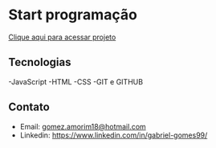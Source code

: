 # Start programação

[Clique aqui para acessar projeto](https://gabriel-gomes-amorim.github.io/Calculadora-de-Gorjetas/)

## Tecnologias

-JavaScript
-HTML
-CSS
-GIT e GITHUB

## Contato

- Email: gomez.amorim18@hotmail.com 
- Linkedin: https://www.linkedin.com/in/gabriel-gomes99/